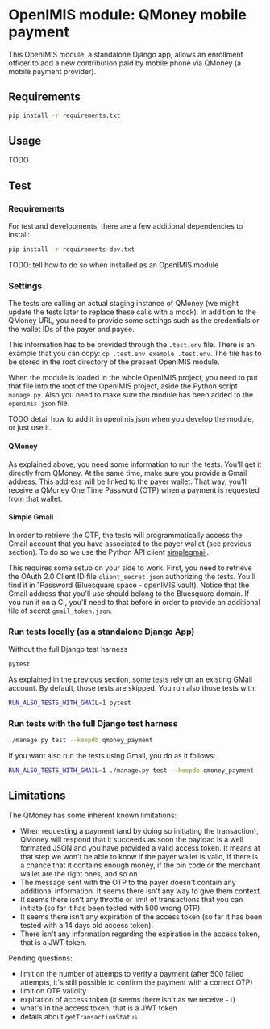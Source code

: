 # OpenIMIS module: QMoney mobile payment

This OpenIMIS module, a standalone Django app, allows an enrollment officer to
add a new contribution paid by mobile phone via QMoney (a mobile payment
provider).

## Requirements

```bash
pip install -r requirements.txt
```

## Usage

TODO

## Test

### Requirements

For test and developments, there are a few additional dependencies to install:

```bash
pip install -r requirements-dev.txt
```

TODO: tell how to do so when installed as an OpenIMIS module

### Settings

The tests are calling an actual staging instance of QMoney (we might update the
tests later to replace these calls with a mock). In addition to the QMoney URL,
you need to provide some settings such as the credentials or the wallet IDs of
the payer and payee.

This information has to be provided through the `.test.env` file. There is an
example that you can copy: `cp .test.env.example .test.env`. The file has to
be stored in the root directory of the present OpenIMIS module.

When the module is loaded in the whole OpenIMIS project, you need to put that
file into the root of the OpenIMIS project, aside the Python script
`manage.py`. Also you need to make sure the module has been added to the
`openimis.json` file.

TODO detail how to add it in openimis.json when you develop the module, or just
use it.

#### QMoney

As explained above, you need some information to run the tests. You'll get it
directly from QMoney. At the same time, make sure you provide a Gmail address.
This address will be linked to the payer wallet. That way, you'll receive a
QMoney One Time Password (OTP) when a payment is requested from that wallet.

#### Simple Gmail

In order to retrieve the OTP, the tests will programmatically access the Gmail
account that you have associated to the payer wallet (see previous section). To
do so we use the Python API client
[simplegmail](https://github.com/jeremyephron/simplegmail#getting-started).

This requires some setup on your side to work. First, you need to retrieve the
OAuth 2.0 Client ID file `client_secret.json` authorizing the tests. You'll
find it in 1Password (Bluesquare space - openIMIS vault). Notice that the Gmail
address that you'll use should belong to the Bluesquare domain. If you run it
on a CI, you'll need to that before in order to provide an additional file of
secret `gmail_token.json`.

### Run tests locally (as a standalone Django App)

Without the full Django test harness

```bash
pytest
```

As explained in the previous section, some tests rely on an existing GMail account. By default, those tests are skipped. You run also those tests with:

```bash
RUN_ALSO_TESTS_WITH_GMAIL=1 pytest
```

### Run tests with the full Django test harness

```bash
./manage.py test --keepdb qmoney_payment
```

If you want also run the tests using Gmail, you do as it follows:

```bash
RUN_ALSO_TESTS_WITH_GMAIL=1 ./manage.py test --keepdb qmoney_payment
```
## Limitations

The QMoney has some inherent known limitations:

* When requesting a payment (and by doing so initiating the transaction), QMoney
  will respond that it succeeds as soon the payload is a well formated JSON and
  you have provided a valid access token. It means at that step we won't be able
  to know if the payer wallet is valid, if there is a chance that it contains
  enough money, if the pin code or the merchant wallet are the right ones, and
  so on.
* The message sent with the OTP to the payer doesn't contain any additional
  information. It seems there isn't any way to give them context.
* It seems there isn't any throttle or limit of transactions that you can
  initiate (so far it has been tested with 500 wrong OTP).
* It seems there isn't any expiration of the access token (so far it has been
  tested with a 14 days old access token).
* There isn't any information regarding the expiration in the access token, that
  is a JWT token.

Pending questions:

* limit on the number of attemps to verify a payment (after 500 failed attempts,
  it's still possible to confirm the payment with a correct OTP)
* limit on OTP validity
* expiration of access token (it seems there isn't as we receive `-1`)
* what's in the access token, that is a JWT token
* details about `getTransactionStatus`
